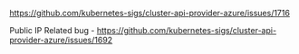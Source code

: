 
https://github.com/kubernetes-sigs/cluster-api-provider-azure/issues/1716

Public IP Related bug - https://github.com/kubernetes-sigs/cluster-api-provider-azure/issues/1692


